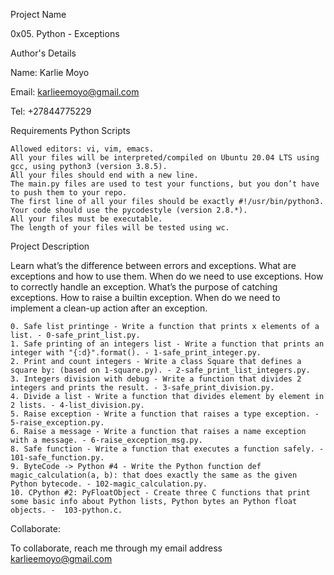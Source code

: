 Project Name

0x05. Python - Exceptions

Author's Details

Name: Karlie Moyo

Email: karlieemoyo@gmail.com

Tel: +27844775229

Requirements
Python Scripts

    Allowed editors: vi, vim, emacs.
    All your files will be interpreted/compiled on Ubuntu 20.04 LTS using gcc, using python3 (version 3.8.5).
    All your files should end with a new line.
    The main.py files are used to test your functions, but you don’t have to push them to your repo.
    The first line of all your files should be exactly #!/usr/bin/python3.
    Your code should use the pycodestyle (version 2.8.*).
    All your files must be executable.
    The length of your files will be tested using wc.

Project Description

Learn what’s the difference between errors and exceptions. What are exceptions and how to use them. When do we need to use exceptions. How to correctly handle an exception. What’s the purpose of catching exceptions. How to raise a builtin exception. When do we need to implement a clean-up action after an exception.

    0. Safe list printinge - Write a function that prints x elements of a list. - 0-safe_print_list.py.
    1. Safe printing of an integers list - Write a function that prints an integer with "{:d}".format(). - 1-safe_print_integer.py.
    2. Print and count integers - Write a class Square that defines a square by: (based on 1-square.py). - 2-safe_print_list_integers.py.
    3. Integers division with debug - Write a function that divides 2 integers and prints the result. - 3-safe_print_division.py.
    4. Divide a list - Write a function that divides element by element in 2 lists. - 4-list_division.py.
    5. Raise exception - Write a function that raises a type exception. - 5-raise_exception.py.
    6. Raise a message - Write a function that raises a name exception with a message. - 6-raise_exception_msg.py.
    8. Safe function - Write a function that executes a function safely. - 101-safe_function.py.
    9. ByteCode -> Python #4 - Write the Python function def magic_calculation(a, b): that does exactly the same as the given Python bytecode. - 102-magic_calculation.py.
    10. CPython #2: PyFloatObject - Create three C functions that print some basic info about Python lists, Python bytes an Python float objects. -  103-python.c.

Collaborate:

To collaborate, reach me through my email address karlieemoyo@gmail.com
